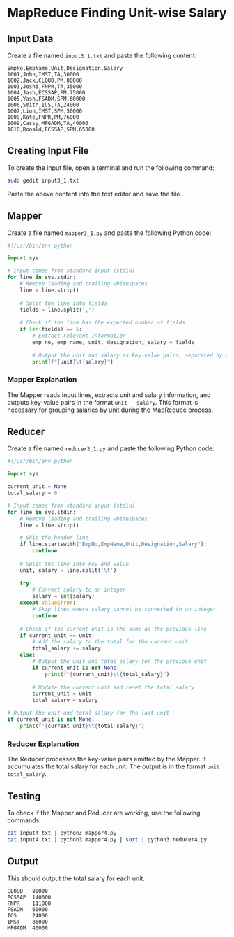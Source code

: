 # MapReduce Finding Unit-wise Salary

## Input Data

Create a file named `input3_1.txt` and paste the following content:

```plaintext
EmpNo,EmpName,Unit,Designation,Salary
1001,John,IMST,TA,30000
1002,Jack,CLOUD,PM,80000
1003,Joshi,FNPR,TA,35000
1004,Jash,ECSSAP,PM,75000
1005,Yash,FSADM,SPM,60000
1006,Smith,ICS,TA,24000
1007,Lion,IMST,SPM,56000
1008,Kate,FNPR,PM,76000
1009,Cassy,MFGADM,TA,40000
1010,Ronald,ECSSAP,SPM,65000
```

## Creating Input File

To create the input file, open a terminal and run the following command:

```bash
sudo gedit input3_1.txt
```

Paste the above content into the text editor and save the file.

## Mapper

Create a file named `mapper3_1.py` and paste the following Python code:

```python
#!/usr/bin/env python

import sys

# Input comes from standard input (stdin)
for line in sys.stdin:
    # Remove leading and trailing whitespaces
    line = line.strip()
    
    # Split the line into fields
    fields = line.split(',')
    
    # Check if the line has the expected number of fields
    if len(fields) == 5:
        # Extract relevant information
        emp_no, emp_name, unit, designation, salary = fields
        
        # Output the unit and salary as key-value pairs, separated by a tab
        print(f"{unit}\t{salary}")

```

### Mapper Explanation

The Mapper reads input lines, extracts unit and salary information, and outputs key-value pairs in the format `unit   salary`. This format is necessary for grouping salaries by unit during the MapReduce process.

## Reducer

Create a file named `reducer3_1.py` and paste the following Python code:

```python
#!/usr/bin/env python

import sys

current_unit = None
total_salary = 0

# Input comes from standard input (stdin)
for line in sys.stdin:
    # Remove leading and trailing whitespaces
    line = line.strip()

    # Skip the header line
    if line.startswith("EmpNo,EmpName,Unit,Designation,Salary"):
        continue
    
    # Split the line into key and value
    unit, salary = line.split('\t')
    
    try:
        # Convert salary to an integer
        salary = int(salary)
    except ValueError:
        # Skip lines where salary cannot be converted to an integer
        continue
    
    # Check if the current unit is the same as the previous line
    if current_unit == unit:
        # Add the salary to the total for the current unit
        total_salary += salary
    else:
        # Output the unit and total salary for the previous unit
        if current_unit is not None:
            print(f"{current_unit}\t{total_salary}")
        
        # Update the current unit and reset the total salary
        current_unit = unit
        total_salary = salary

# Output the unit and total salary for the last unit
if current_unit is not None:
    print(f"{current_unit}\t{total_salary}")

```

### Reducer Explanation

The Reducer processes the key-value pairs emitted by the Mapper. It accumulates the total salary for each unit. The output is in the format `unit   total_salary`.

## Testing

To check if the Mapper and Reducer are working, use the following commands:

```bash
cat input4.txt | python3 mapper4.py
cat input4.txt | python3 mapper4.py | sort | python3 reducer4.py
```
## Output
This should output the total salary for each unit.
```
CLOUD   80000
ECSSAP  140000
FNPR    111000
FSADM   60000
ICS     24000
IMST    86000
MFGADM  40000
```
